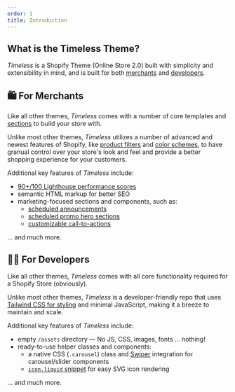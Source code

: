 ```yaml
---
order: 1
title: Introduction
---
```

## What is the Timeless Theme?

*Timeless* is a Shopify Theme (Online Store 2.0) built with simplicity and extensibility in mind, and is built for both [merchants](#for-merchants) and [developers](#for-developers).

## 🛍️ For Merchants

Like all other themes, *Timeless* comes with a number of core templates and [sections](/docs/sections) to build your store with.

Unlike most other themes, *Timeless* utilizes a number of advanced and newest features of Shopify, like [product filters](https://help.shopify.com/en/manual/online-store/themes/customizing-themes/storefront-filters) and [color schemes](https://help.shopify.com/en/manual/online-store/themes/theme-structure/color-scheme), to have granual control over your store's look and feel and provide a better shopping experience for your customers.

Additional key features of *Timeless* include:
- [90+/100 Lighthouse performance scores]()
- semantic HTML markup for better SEO
- marketing-focused sections and components, such as:
	- [scheduled announcements]()
	- [scheduled promo hero sections]()
	- [customizable call-to-actions]()

... and much more.

## 👨‍💻 For Developers

Like all other themes, *Timeless* comes with all core functionality required for a Shopify Store (obviously).

Unlike most other themes, *Timeless* is a developer-friendly repo that uses [Tailwind CSS for styling](/docs/dev/styling) and minimal JavaScript, making it a breeze to maintain and scale.

Additional key features of *Timeless* include:
- empty `/assets` directory — No JS, CSS, images, fonts ... nothing!
- ready-to-use helper classes and components:
	- a native CSS (`.carousel`) class and [Swiper](https://swiperjs.com) integration for carousel/slider components
	- [`icon.liquid` snippet](/docs/dev/icons) for easy SVG icon rendering

... and much more.
